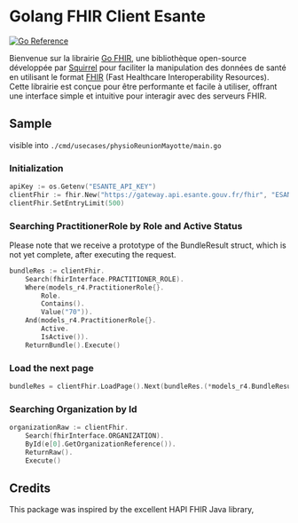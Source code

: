 # Golang FHIR Client Esante

[![Go Reference](https://pkg.go.dev/badge/github.com/Squirrel-Entreprise/go-fhir.svg)](https://pkg.go.dev/github.com/Squirrel-Entreprise/go-fhir)

Bienvenue sur la librairie [Go FHIR](https://github.com/Squirrel-Entreprise/go-fhir), une bibliothèque open-source développée par [Squirrel](https://www.squirrel.fr) pour faciliter la manipulation des données de santé en utilisant le format [FHIR](https://www.hl7.org/fhir/) (Fast Healthcare Interoperability Resources). Cette librairie est conçue pour être performante et facile à utiliser, offrant une interface simple et intuitive pour interagir avec des serveurs FHIR.

## Sample

visible into `./cmd/usecases/physioReunionMayotte/main.go`

### Initialization

```go
apiKey := os.Getenv("ESANTE_API_KEY")
clientFhir := fhir.New("https://gateway.api.esante.gouv.fr/fhir", "ESANTE-API-KEY", apiKey, fhir.R4)
clientFhir.SetEntryLimit(500)
```

### Searching PractitionerRole by Role and Active Status

Please note that we receive a prototype of the BundleResult struct, which is not yet complete, after executing the request.

```go
bundleRes := clientFhir.
    Search(fhirInterface.PRACTITIONER_ROLE).
    Where(models_r4.PractitionerRole{}.
        Role.
        Contains().
        Value("70")).
    And(models_r4.PractitionerRole{}.
        Active.
        IsActive()).
    ReturnBundle().Execute()
```

### Load the next page

```go
bundleRes = clientFhir.LoadPage().Next(bundleRes.(*models_r4.BundleResult)).Execute()
```

### Searching Organization by Id

```go
organizationRaw := clientFhir.
    Search(fhirInterface.ORGANIZATION).
    ById(e[0].GetOrganizationReference()).
    ReturnRaw().
    Execute()
```

## Credits

This package was inspired by the excellent HAPI FHIR Java library,
